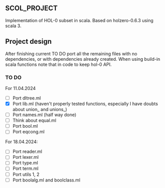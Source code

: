 ## SCOL_PROJECT

Implementation of HOL-0 subset in scala. Based on holzero-0.6.3 using scala 3.

## Project design

After finishing current TO DO port all the remaining files with
no dependencies, or with dependencies already created.
When using build-in scala functions note that in code to keep
hol-0 API.

### TO DO

For 11.04.2024

- [ ] Port dltree.ml
- [x] Port lib.ml (haven't properly tested functions, especially I have doubts about union_ and unions_)
- [ ] Port names.ml (half way done)
- [ ] Think about equal.ml
- [ ] Port bool.ml
- [ ] Port eqcong.ml

For 18.04.2024:

- [ ] Port reader.ml
- [ ] Port lexer.ml
- [ ] Port type.ml
- [ ] Port term.ml
- [ ] Port utils 1, 2
- [ ] Port boolalg.ml and boolclass.ml
